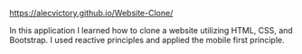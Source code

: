 https://alecvictory.github.io/Website-Clone/

In this application I learned how to clone a website utilizing HTML, CSS, and Bootstrap. I used reactive principles and applied the mobile first principle.

